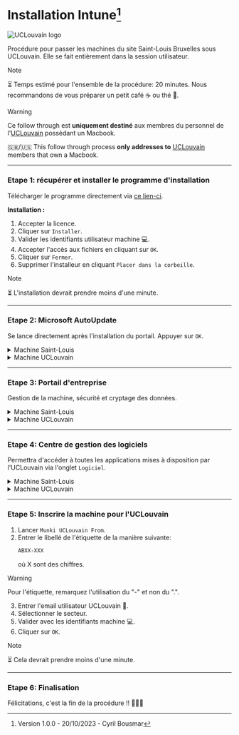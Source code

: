 # Installation Intune[^1]

![UCLouvain logo](https://cdn.uclouvain.be/groups/cms-editors-arec/charte-graphique-uclouvain/UCLouvain_Logo_Pos_CMJN.png?itok=0Vz8FOqj)

Procédure pour passer les machines du site Saint-Louis Bruxelles sous UCLouvain. Elle se fait entièrement dans la session utilisateur.

> [!NOTE]
> :hourglass_flowing_sand: Temps estimé pour l'ensemble de la procédure: 20 minutes. Nous recommandons de vous préparer un petit café :coffee: ou thé :tea:.

> [!WARNING]
> Ce follow through est **uniquement destiné** aux membres du personnel de l'[UCLouvain][uclouvain] possèdant un Macbook.
> 
> :uk:/:us: This follow through process **only addresses to** [UCLouvain][uclouvain] members that own a Macbook.

-----------------
### Etape 1: récupérer et installer le programme d'installation
Télécharger le programme directement via [ce lien-ci][pkginstaller].

**Installation :**
1. Accepter la licence.
2. Cliquer sur `Installer`.
3. Valider les identifiants utilisateur machine :computer:.
4. Accepter l'accès aux fichiers en cliquant sur `OK`.
5. Cliquer sur `Fermer`.
6. Supprimer l'installeur en cliquant `Placer dans la corbeille`.

> [!NOTE]
> :hourglass_flowing_sand: L'installation devrait prendre moins d'une minute.

-----------------
### Etape 2: Microsoft AutoUpdate
Se lance directement après l'installation du portail. Appuyer sur `OK`.

<details>
<summary>Machine Saint-Louis</summary>

1. Cliquer sur la flèche :arrow_down_small: pour déployer et voir toutes les applications.
2. Vérification des mises à jour des programmes de la `Suite Office`, de `Microsoft AutoUpdate` et du `Portail d'entreprise`.
3. Cliquer sur `Tout mettre à jour`.
4. Fermer `Microsoft AutoUpdate`.

> [!IMPORTANT]
> Il est possible que certains liens/icones du `Dock` vers les applications de la `Suite Office` ne soient plus cliquables. Il faut les supprimer du `Dock` et les replacer.

> [!NOTE]
> :hourglass_flowing_sand: La mise à jour prend environ deux minutes pour l'entièreté de la `Suite Office`.

</details>

<details>
<summary>Machine UCLouvain</summary>

1. Cliquer sur la flèche :arrow_down_small: pour déployer et voir toutes les applications.
2. Rechercher les mises à jours.
3. Cliquer sur `Tout mettre à jour`.
4. Fermer `Microsoft AutoUpdate`.

> [!NOTE]
> La `Suite Office` n'est pas encore disponible.
</details>

-----------------
### Etape 3: Portail d'entreprise
Gestion de la machine, sécurité et cryptage des données.

<details>
<summary>Machine Saint-Louis</summary>

1. Désactiver le `FileVault` en suivant:
   ```
   Réglage Système > Confidentialité et sécurité > FileVault > Désactiver...
   ```
2. Lancer l'application `Portail d'entreprise`.
3. Connection de l'utilisateur avec les identifiants UCLouvain :bust_in_silhouette:.
4. Cliquer sur `commencer` la configuration de l'accès à L'UCLouvain.
5. Cliquer sur `Continuer`.
6. Cliquer sur `Télécharger le profil`.
   1. Cliquer sur la fenêtre de `Réglages système` qui s'est ouverte.
   2. Double cliquer sur `Management Profile`.
   3. Cliquer sur `Installer`.
   4. Utiliser les identifiants machine :computer:.
   5. Fermer la fenêtre de `Réglages système`.
7. Attendre les vérifications des paramètres système.

> [!WARNING]
> Il est possible qu'il faille relancer la procédure une seconde fois. Pas de panique, ça ne devrait pas prendre autant de temps.

> [!NOTE]
> :hourglass_flowing_sand: Intstallation du profil de management peut prendre jusqu'à 10 minutes. De même que la vérification de l'État.

8.Terminer.
9. Cliquer sur `En savoir plus` pour vérifier que seul le chiffrement de l'appareil soit demandé, puis `fermer`.
10. Modifier le mot de passe machine :computer: (Possibilité de reprendre le même pour autant qu'il est validé par les exigences de l'UCLouvain) en suivant:
   ```
   Réglage Système > Touch ID et mot de passe > Modifier...
   ```
11. Activer le chiffrement de l'appareil en suivant:
   ```
   Réglage Système > Confidentialité et sécurité > FileVault > Activer...
   ```
11. Cliquer sur `continuer`. La création du FileVault se lance.
12. Sur `Portail d'entreprise`, cliquer sur `En savoir plus`, puis `Réessayer`. La vérification de l'État se lance.
13. Désactiver la collecte des données de Microsoft en suivant:
   ```
   Portail d'entreprise > Réglages... > Décocher "Authorisez Microsoft à collecter des données d'utilisation.".
   ```
14. Quitter l'application `Portail d'entreprise`.

> **Optionnel**
> Dans le cas où l'État de la machine n'est pas `Conforme`:
> 1. Vérifier l'État (alternativement `⌥⌘S`).
>    1. Cliquer sur les 3 petits points.
>    2. Vérifier l'état.
> 2. Cliquer sur `voir plus` pour savoir quelle étape suivre pour changer l'État.

</details>

<details>
<summary>Machine UCLouvain</summary>
   
1. Lancer l'application `Portail d'entreprise`.
2. Cliquer sur `Commencer`pour configurer l'accès de l'UCLouvain.
3. Continuer.
4. Cliquer sur `Télécharger le profil`.
   1. Cliquer sur la fenêtre de `Réglages système` qui s'est ouverte.
   2. Double cliquer sur `Management Profile`.
   3. Installer en renseignant les identifiants machine.
   4. Fermer la fenêtre de `Réglages système`.
5. Terminer.
6. Modifier le mot de passe machine :computer: (Possibilité de reprendre le même pour autant qu'il est validé par les exigences de l'UCLouvain).
   ```
   Réglage Système > Touch ID et mot de passe > Modifier...
   ```
7. Activer le chiffrement de l'appareil.
   ```
   Réglage Système > Confidentialité et sécurité > FileVault > Activer...
   ```
8. Cliquer sur continuer. La création du FileVault se lance.
9. Sur `Portail d'entreprise`, cliquer sur `En savoir plus`, puis `Réessayer`. La vérification de l'État se lance.
10. Désactiver la collecte des données de Microsoft:
   ```
   Portail d'entreprise > Réglages... > Décocher "Authorisez Microsoft à collecter des données d'utilisation.".
   ```
11. Quitter l'application `Portail d'entreprise`.

> [!NOTE]
> :hourglass_flowing_sand: La vérification du status peut prendre jusqu'à 10 minutes.
</details>

-----------------
### Etape 4: Centre de gestion des logiciels
Permettra d'accéder à toutes les applications mises à disposition par l'UCLouvain via l'onglet `Logiciel`.

<details>
<summary>Machine Saint-Louis</summary>

- [ ] TODO
</details>

<details>
<summary>Machine UCLouvain</summary>
   
1. Lancer l'application `Centre de gestion des logiciels`.
2. Vérification des mises à jour automatique des logiciels.
3. Cliquer sur `Tout mettre à jour`.
4. Quitter l'application`Centre de gestion des logiciels`.
</details>


-----------------
### Etape 5: Inscrire la machine pour l'UCLouvain

1. Lancer `Munki UCLouvain From`.
2. Entrer le libellé de l'étiquette de la manière suivante:
   ```latex
   ABXX-XXX
   ```
   où X sont des chiffres.

> [!WARNING]
> Pour l'étiquette, remarquez l'utilisation du "-" et non du ".".
   
3. Entrer l'email utilisateur UCLouvain :bust_in_silhouette:.
4. Sélectionner le secteur.
5. Valider avec les identifiants machine :computer:.
6. Cliquer sur `OK`.

> [!NOTE]
> :hourglass_flowing_sand: Cela devrait prendre moins d'une minute.

-----------------
### Etape 6: Finalisation
Félicitations, c'est la fin de la procédure !! :clap::partying_face::tada:
&nbsp;
[^1]: Version 1.0.0 - 20/10/2023 - Cyril Bousmar

[//]:#
[pkginstaller]: <https://go.microsoft.com/fwlink/?linkid=853070>
[uclouvain]: <https://uclouvain.be/fr/index.html>
